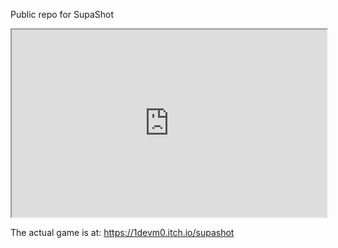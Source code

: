 Public repo for SupaShot

<iframe
  src="https://youtu.be/4mGYihePrD0"
  style="width:100%; height:300px;"
></iframe>

The actual game is at: https://1devm0.itch.io/supashot
